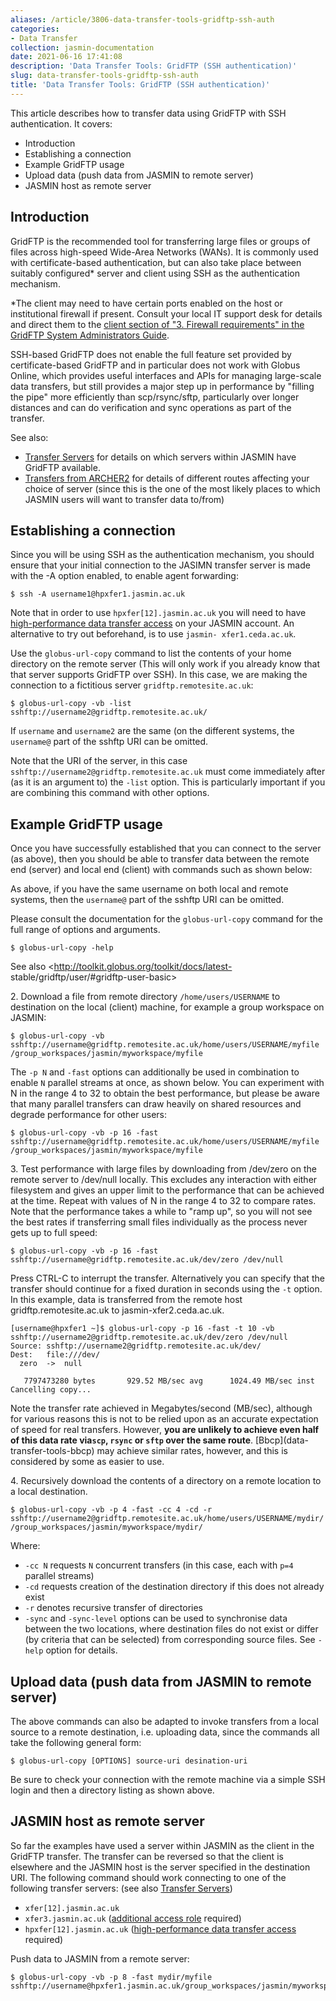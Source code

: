 ```yaml
---
aliases: /article/3806-data-transfer-tools-gridftp-ssh-auth
categories:
- Data Transfer
collection: jasmin-documentation
date: 2021-06-16 17:41:08
description: 'Data Transfer Tools: GridFTP (SSH authentication)'
slug: data-transfer-tools-gridftp-ssh-auth
title: 'Data Transfer Tools: GridFTP (SSH authentication)'
---
```


This article describes how to transfer data using GridFTP with SSH
authentication. It covers:

  * Introduction
  * Establishing a connection
  * Example GridFTP usage
  * Upload data (push data from JASMIN to remote server)
  * JASMIN host as remote server

## Introduction

GridFTP is the recommended tool for transferring large files or groups of
files across high-speed Wide-Area Networks (WANs). It is commonly used with
certificate-based authentication, but can also take place between suitably
configured* server and client using SSH as the authentication mechanism.

*The client may need to have certain ports enabled on the host or institutional firewall if present. Consult your local IT support desk for details and direct them to the [client section of "3. Firewall requirements" in the GridFTP System Administrators Guide](http://toolkit.globus.org/toolkit/docs/latest-stable/gridftp/admin/#gridftp-config-security-firewalls).

SSH-based GridFTP does not enable the full feature set provided by
certificate-based GridFTP and in particular does not work with Globus Online,
which provides useful interfaces and APIs for managing large-scale data
transfers, but still provides a major step up in performance by "filling the
pipe" more efficiently than scp/rsync/sftp, particularly over longer distances
and can do verification and sync operations as part of the transfer.

See also:

  * [Transfer Servers](transfer-servers) for details on which servers within JASMIN have GridFTP available.
  * [Transfers from ARCHER2](transfers-from-archer2) for details of different routes affecting your choice of server (since this is the one of the most likely places to which JASMIN users will want to transfer data to/from)

## Establishing a connection

Since you will be using SSH as the authentication mechanism, you should ensure
that your initial connection to the JASIMN transfer server is made with the -A
option enabled, to enable agent forwarding:

    
    
    $ ssh -A username1@hpxfer1.jasmin.ac.uk
    

Note that in order to use `hpxfer[12].jasmin.ac.uk` you will need to have
[high-performance data transfer access](data-transfer-hpxfer) on your JASMIN
account. An alternative to try out beforehand, is to use `jasmin-
xfer1.ceda.ac.uk`.

Use the `globus-url-copy` command to list the contents of your home directory
on the remote server (This will only work if you already know that that server
supports GridFTP over SSH). In this case, we are making the connection to a
fictitious server `gridftp.remotesite.ac.uk`:

    
    
    $ globus-url-copy -vb -list sshftp://username2@gridftp.remotesite.ac.uk/
    

If `username` and `username2` are the same (on the different systems, the
`username@` part of the sshftp URI can be omitted.

Note that the URI of the server, in this case
`sshftp://username2@gridftp.remotesite.ac.uk` must come immediately after (as
it is an argument to) the `-list` option. This is particularly important if
you are combining this command with other options.

## Example GridFTP usage

Once you have successfully established that you can connect to the server (as
above), then you should be able to transfer data between the remote end
(server) and local end (client) with commands such as shown below:

As above, if you have the same username on both local and remote systems, then
the `username@` part of the sshftp URI can be omitted.

Please consult the documentation for the `globus-url-copy` command for the
full range of options and arguments.

    
    
    $ globus-url-copy -help
    

See also <http://toolkit.globus.org/toolkit/docs/latest-
stable/gridftp/user/#gridftp-user-basic>

2\. Download a file from remote directory `/home/users/USERNAME` to
destination on the local (client) machine, for example a group workspace on
JASMIN:

    
    
    $ globus-url-copy -vb sshftp://username@gridftp.remotesite.ac.uk/home/users/USERNAME/myfile /group_workspaces/jasmin/myworkspace/myfile
    

The `-p N` and `-fast` options can additionally be used in combination to
enable `N` parallel streams at once, as shown below. You can experiment with N
in the range 4 to 32 to obtain the best performance, but please be aware that
many parallel transfers can draw heavily on shared resources and degrade
performance for other users:

    
    
    $ globus-url-copy -vb -p 16 -fast sshftp://username@gridftp.remotesite.ac.uk/home/users/USERNAME/myfile /group_workspaces/jasmin/myworkspace/myfile
    

3\. Test performance with large files by downloading from /dev/zero on the
remote server to /dev/null locally. This excludes any interaction with either
filesystem and gives an upper limit to the performance that can be achieved at
the time. Repeat with values of N in the range 4 to 32 to compare rates. Note
that the performance takes a while to "ramp up", so you will not see the best
rates if transferring small files individually as the process never gets up to
full speed:

    
    
    $ globus-url-copy -vb -p 16 -fast sshftp://username@gridftp.remotesite.ac.uk/dev/zero /dev/null
    

Press CTRL-C to interrupt the transfer. Alternatively you can specify that the
transfer should continue for a fixed duration in seconds using the `-t`
option. In this example, data is transferred from the remote host
gridftp.remotesite.ac.uk to jasmin-xfer2.ceda.ac.uk.

    
    
    [username@hpxfer1 ~]$ globus-url-copy -p 16 -fast -t 10 -vb sshftp://username2@gridftp.remotesite.ac.uk/dev/zero /dev/null
    Source: sshftp://username2@gridftp.remotesite.ac.uk/dev/
    Dest:   file:///dev/
      zero  ->  null
    
       7797473280 bytes       929.52 MB/sec avg      1024.49 MB/sec inst
    Cancelling copy...
    

Note the transfer rate achieved in Megabytes/second (MB/sec), although for
various reasons this is not to be relied upon as an accurate expectation of
speed for real transfers. However, **you are unlikely to achieve even half of
this data rate via`scp`, `rsync` or `sftp` over the same route**. [Bbcp](data-
transfer-tools-bbcp) may achieve similar rates, however, and this is
considered by some as easier to use.

4\. Recursively download the contents of a directory on a remote location to a
local destination.

    
    
    $ globus-url-copy -vb -p 4 -fast -cc 4 -cd -r sshftp://username2@gridftp.remotesite.ac.uk/home/users/USERNAME/mydir/ /group_workspaces/jasmin/myworkspace/mydir/
    

Where:

  * `-cc N` requests `N` concurrent transfers (in this case, each with `p=4` parallel streams)
  * `-cd` requests creation of the destination directory if this does not already exist
  * `-r` denotes recursive transfer of directories
  * `-sync` and `-sync-level` options can be used to synchronise data between the two locations, where destination files do not exist or differ (by criteria that can be selected) from corresponding source files. See `-help` option for details.

## Upload data (push data from JASMIN to remote server)

The above commands can also be adapted to invoke transfers from a local source
to a remote destination, i.e. uploading data, since the commands all take the
following general form:

    
    
    $ globus-url-copy [OPTIONS] source-uri desination-uri
    

Be sure to check your connection with the remote machine via a simple SSH
login and then a directory listing as shown above.

## JASMIN host as remote server

So far the examples have used a server within JASMIN as the client in the
GridFTP transfer. The transfer can be reversed so that the client is elsewhere
and the JASMIN host is the server specified in the destination URI. The
following command should work connecting to one of the following transfer
servers: (see also [Transfer Servers](transfer-servers))

  * `xfer[12].jasmin.ac.uk`
  * `xfer3.jasmin.ac.uk` ([additional access role](https://accounts.jasmin.ac.uk/services/additional_services/xfer-sp) required)
  * `hpxfer[12].jasmin.ac.uk` ([high-performance data transfer access](data-transfer-hpxfer) required)

Push data to JASMIN from a remote server:

    
    
    $ globus-url-copy -vb -p 8 -fast mydir/myfile sshftp://username@hpxfer1.jasmin.ac.uk/group_workspaces/jasmin/myworkspace/mydir/
    


